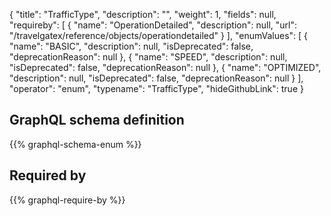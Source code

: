 {
  "title": "TrafficType",
  "description": "",
  "weight": 1,
  "fields": null,
  "requireby": [
    {
      "name": "OperationDetailed",
      "description": null,
      "url": "/travelgatex/reference/objects/operationdetailed"
    }
  ],
  "enumValues": [
    {
      "name": "BASIC",
      "description": null,
      "isDeprecated": false,
      "deprecationReason": null
    },
    {
      "name": "SPEED",
      "description": null,
      "isDeprecated": false,
      "deprecationReason": null
    },
    {
      "name": "OPTIMIZED",
      "description": null,
      "isDeprecated": false,
      "deprecationReason": null
    }
  ],
  "operator": "enum",
  "typename": "TrafficType",
  "hideGithubLink": true
}
## GraphQL schema definition

{{% graphql-schema-enum %}}

## Required by

{{% graphql-require-by %}}
